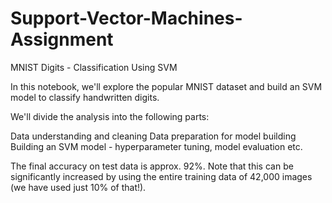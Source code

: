 # Support-Vector-Machines-Assignment
MNIST Digits - Classification Using SVM

In this notebook, we'll explore the popular MNIST dataset and build an SVM model to classify handwritten digits.

We'll divide the analysis into the following parts:

Data understanding and cleaning
Data preparation for model building
Building an SVM model - hyperparameter tuning, model evaluation etc.

The final accuracy on test data is approx. 92%. Note that this can be significantly increased by using the entire training data of 42,000 images (we have used just 10% of that!).

